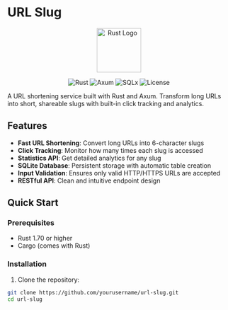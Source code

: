 # URL Slug

<div align="center">
  <img src="https://raw.githubusercontent.com/rust-lang/rust-artwork/master/logo/rust-logo-256x256.png" alt="Rust Logo" width="100">
  
</div>

<div align="center">

![Rust](https://img.shields.io/badge/Rust-1.70+-orange?logo=rust&logoColor=white)
![Axum](https://img.shields.io/badge/Axum-0.7-blue?logo=rust&logoColor=white)
![SQLx](https://img.shields.io/badge/SQLx-0.7-green?logo=sqlite&logoColor=white)
![License](https://img.shields.io/badge/License-MIT-yellow)

</div>

A URL shortening service built with Rust and Axum. Transform long URLs into short, shareable slugs with built-in click tracking and analytics.

## Features

- **Fast URL Shortening**: Convert long URLs into 6-character slugs
- **Click Tracking**: Monitor how many times each slug is accessed
- **Statistics API**: Get detailed analytics for any slug
- **SQLite Database**: Persistent storage with automatic table creation
- **Input Validation**: Ensures only valid HTTP/HTTPS URLs are accepted
- **RESTful API**: Clean and intuitive endpoint design

## Quick Start

### Prerequisites

- Rust 1.70 or higher
- Cargo (comes with Rust)

### Installation

1. Clone the repository:
```bash
git clone https://github.com/yourusername/url-slug.git
cd url-slug